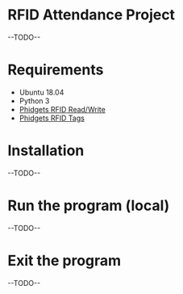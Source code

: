 # RFID Attendance Project

--TODO--


# Requirements
* Ubuntu 18.04
* Python 3
* [Phidgets RFID Read/Write](https://www.phidgets.com/?&prodid=23)
* [Phidgets RFID Tags](https://www.phidgets.com/?tier=1&catid=47&pcid=40)


# Installation

--TODO--

# Run the program (local)

--TODO--

# Exit the program

--TODO--
